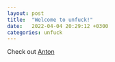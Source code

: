```yaml
---
layout: post
title:  "Welcome to unfuck!"
date:   2022-04-04 20:29:12 +0300
categories: unfuck
---
```


Check out [Anton]

[Anton]: https://t.me/GrachevAnt
